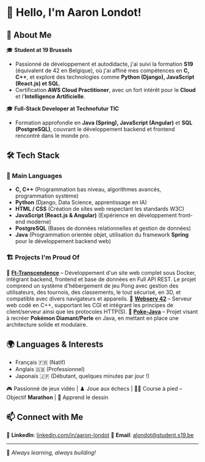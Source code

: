 # 👋 Hello, I'm Aaron Londot!

## 🚀 About Me
🎓 **Student at 19 Brussels**
- Passionné de développement et autodidacte, j'ai suivi la formation **S19** (équivalent de 42 en Belgique), où j'ai affiné mes compétences en **C, C++**, et exploré des technologies comme **Python (Django), JavaScript (React.js) et SQL**.
- Certification **AWS Cloud Practitioner**, avec un fort intérêt pour le **Cloud** et l'**Intelligence Artificielle**.

🎓 **Full-Stack Developer at Technofutur TIC**
- Formation approfondie en **Java (Spring), JavaScript (Angular)** et **SQL (PostgreSQL)**, couvrant le développement backend et frontend rencontré dans le monde pro.

## 🛠️ Tech Stack
### 📌 Main Languages
- **C, C++** (Programmation bas niveau, algorithmes avancés, programmation système)
- **Python** (Django, Data Science, apprentissage en IA)
- **HTML / CSS** (Création de sites web respectant les standards W3C)
- **JavaScript (React.js & Angular)** (Expérience en développement front-end moderne)
- **PostgreSQL** (Bases de données relationnelles et gestion de données)
- **Java** (Programmation orientée objet, utilisation du framework **Spring** pour le développement backend web)

### 🏗️ Projects I'm Proud Of
🔹 **[Ft-Transcendence](https://github.com/Elio1104/ft_trancendence)** – Développement d'un site web complet sous Docker, intégrant backend, frontend et base de données en Full API REST. Le projet comprend un système d'hébergement de jeu Pong avec gestion des utilisateurs, des tournois, des classements, le tout sécurisé, en 3D, et compatible avec divers navigateurs et appareils.
🔹 **[Webserv 42](https://github.com/Elio1104/ft_trancendence)** – Serveur web codé en C++, supportant les CGI et intégrant les principes de client/serveur ainsi que les protocoles HTTP(S).
🔹 **[Poke-Java](https://github.com/Elio1104/poke-java)** – Projet visant à recréer **Pokémon Diamant/Perle** en Java, en mettant en place une architecture solide et modulaire.

## 🌍 Languages & Interests
- Français 🇫🇷 (Natif)
- Anglais 🇬🇧 (Professionnel)
- Japonais 🇯🇵 (Débutant, quelques minutes par jour !)

🎮 Passionné de jeux vidéo | ♟️ Joue aux échecs | 🏃‍♂️ Course à pied – Objectif **Marathon** | 🎨 Apprend le dessin

## 📫 Connect with Me
💼 **LinkedIn**: [linkedin.com/in/aaron-londot](#)
📧 **Email**: [alondot@student.s19.be](#)

---
🚀 _Always learning, always building!_
